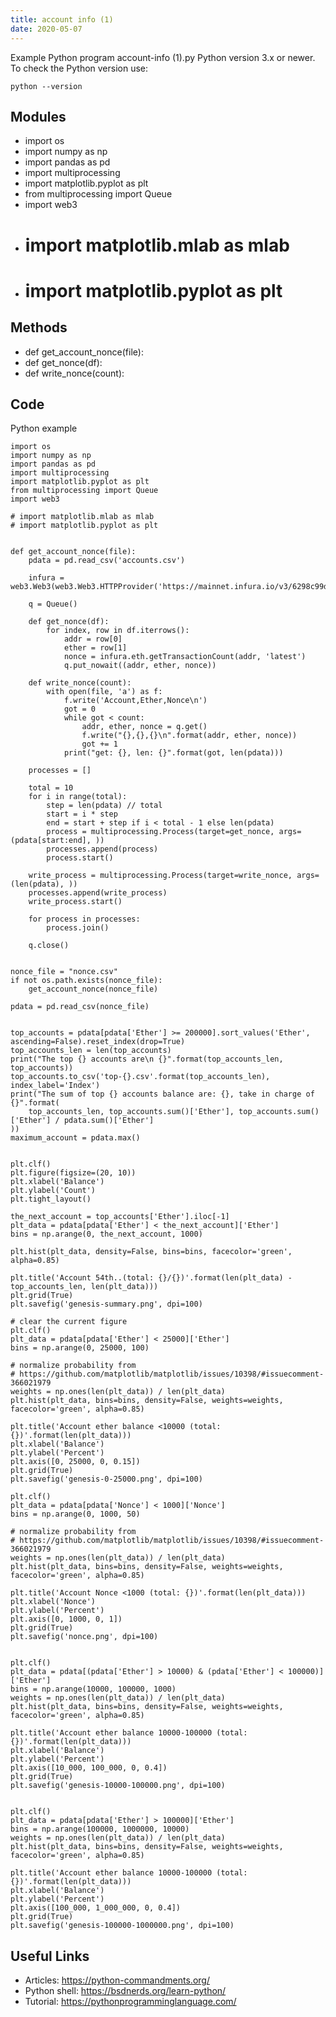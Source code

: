 ```yaml
---
title: account info (1)
date: 2020-05-07
---
```

Example Python program account-info (1).py
Python version 3.x or newer.
To check the Python version use:

    python --version

## Modules

* import os
* import numpy as np
* import pandas as pd
* import multiprocessing
* import matplotlib.pyplot as plt
* from multiprocessing import Queue
* import web3
* # import matplotlib.mlab as mlab
* # import matplotlib.pyplot as plt

## Methods

* def get_account_nonce(file):
* def get_nonce(df):
* def write_nonce(count):

## Code

Python example

    import os
    import numpy as np
    import pandas as pd
    import multiprocessing
    import matplotlib.pyplot as plt
    from multiprocessing import Queue
    import web3
    
    # import matplotlib.mlab as mlab
    # import matplotlib.pyplot as plt
    
    
    def get_account_nonce(file):
        pdata = pd.read_csv('accounts.csv')
    
        infura = web3.Web3(web3.Web3.HTTPProvider('https://mainnet.infura.io/v3/6298c99dc1ee434aa64cf0c3c19e365f'))
    
        q = Queue()
    
        def get_nonce(df):
            for index, row in df.iterrows():
                addr = row[0]
                ether = row[1]
                nonce = infura.eth.getTransactionCount(addr, 'latest')
                q.put_nowait((addr, ether, nonce))
    
        def write_nonce(count):
            with open(file, 'a') as f:
                f.write('Account,Ether,Nonce\n')
                got = 0
                while got < count:
                    addr, ether, nonce = q.get()
                    f.write("{},{},{}\n".format(addr, ether, nonce))
                    got += 1
                print("get: {}, len: {}".format(got, len(pdata)))
    
        processes = []
    
        total = 10
        for i in range(total):
            step = len(pdata) // total
            start = i * step
            end = start + step if i < total - 1 else len(pdata)
            process = multiprocessing.Process(target=get_nonce, args=(pdata[start:end], ))
            processes.append(process)
            process.start()
    
        write_process = multiprocessing.Process(target=write_nonce, args=(len(pdata), ))
        processes.append(write_process)
        write_process.start()
    
        for process in processes:
            process.join()
    
        q.close()
    
    
    nonce_file = "nonce.csv"
    if not os.path.exists(nonce_file):
        get_account_nonce(nonce_file)
    
    pdata = pd.read_csv(nonce_file)
    
    
    top_accounts = pdata[pdata['Ether'] >= 200000].sort_values('Ether', ascending=False).reset_index(drop=True)
    top_accounts_len = len(top_accounts)
    print("The top {} accounts are\n {}".format(top_accounts_len, top_accounts))
    top_accounts.to_csv('top-{}.csv'.format(top_accounts_len), index_label='Index')
    print("The sum of top {} accounts balance are: {}, take in charge of {}".format(
        top_accounts_len, top_accounts.sum()['Ether'], top_accounts.sum()['Ether'] / pdata.sum()['Ether']
    ))
    maximum_account = pdata.max()
    
    
    plt.clf()
    plt.figure(figsize=(20, 10))
    plt.xlabel('Balance')
    plt.ylabel('Count')
    plt.tight_layout()
    
    the_next_account = top_accounts['Ether'].iloc[-1]
    plt_data = pdata[pdata['Ether'] < the_next_account]['Ether']
    bins = np.arange(0, the_next_account, 1000)
    
    plt.hist(plt_data, density=False, bins=bins, facecolor='green', alpha=0.85)
    
    plt.title('Account 54th..(total: {}/{})'.format(len(plt_data) - top_accounts_len, len(plt_data)))
    plt.grid(True)
    plt.savefig('genesis-summary.png', dpi=100)
    
    # clear the current figure
    plt.clf()
    plt_data = pdata[pdata['Ether'] < 25000]['Ether']
    bins = np.arange(0, 25000, 100)
    
    # normalize probability from
    # https://github.com/matplotlib/matplotlib/issues/10398/#issuecomment-366021979
    weights = np.ones(len(plt_data)) / len(plt_data)
    plt.hist(plt_data, bins=bins, density=False, weights=weights, facecolor='green', alpha=0.85)
    
    plt.title('Account ether balance <10000 (total: {})'.format(len(plt_data)))
    plt.xlabel('Balance')
    plt.ylabel('Percent')
    plt.axis([0, 25000, 0, 0.15])
    plt.grid(True)
    plt.savefig('genesis-0-25000.png', dpi=100)
    
    plt.clf()
    plt_data = pdata[pdata['Nonce'] < 1000]['Nonce']
    bins = np.arange(0, 1000, 50)
    
    # normalize probability from
    # https://github.com/matplotlib/matplotlib/issues/10398/#issuecomment-366021979
    weights = np.ones(len(plt_data)) / len(plt_data)
    plt.hist(plt_data, bins=bins, density=False, weights=weights, facecolor='green', alpha=0.85)
    
    plt.title('Account Nonce <1000 (total: {})'.format(len(plt_data)))
    plt.xlabel('Nonce')
    plt.ylabel('Percent')
    plt.axis([0, 1000, 0, 1])
    plt.grid(True)
    plt.savefig('nonce.png', dpi=100)
    
    
    plt.clf()
    plt_data = pdata[(pdata['Ether'] > 10000) & (pdata['Ether'] < 100000)]['Ether']
    bins = np.arange(10000, 100000, 1000)
    weights = np.ones(len(plt_data)) / len(plt_data)
    plt.hist(plt_data, bins=bins, density=False, weights=weights, facecolor='green', alpha=0.85)
    
    plt.title('Account ether balance 10000-100000 (total: {})'.format(len(plt_data)))
    plt.xlabel('Balance')
    plt.ylabel('Percent')
    plt.axis([10_000, 100_000, 0, 0.4])
    plt.grid(True)
    plt.savefig('genesis-10000-100000.png', dpi=100)
    
    
    plt.clf()
    plt_data = pdata[pdata['Ether'] > 100000]['Ether']
    bins = np.arange(100000, 1000000, 10000)
    weights = np.ones(len(plt_data)) / len(plt_data)
    plt.hist(plt_data, bins=bins, density=False, weights=weights, facecolor='green', alpha=0.85)
    
    plt.title('Account ether balance 10000-100000 (total: {})'.format(len(plt_data)))
    plt.xlabel('Balance')
    plt.ylabel('Percent')
    plt.axis([100_000, 1_000_000, 0, 0.4])
    plt.grid(True)
    plt.savefig('genesis-100000-1000000.png', dpi=100)
    

## Useful Links

- Articles: https://python-commandments.org/
- Python shell: https://bsdnerds.org/learn-python/
- Tutorial: https://pythonprogramminglanguage.com/
